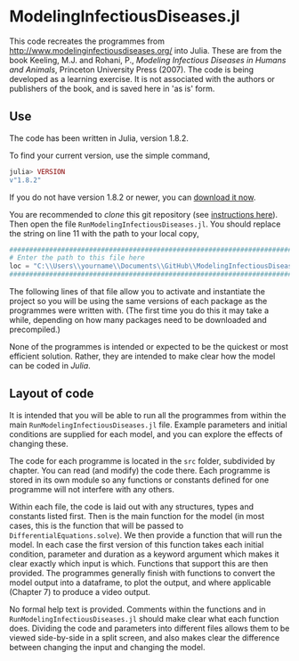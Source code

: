 # ModelingInfectiousDiseases.jl

This code recreates the programmes from http://www.modelinginfectiousdiseases.org/ into Julia. These are from the book Keeling, M.J. and Rohani, P., *Modeling Infectious Diseases in Humans and Animals*, Princeton University Press (2007). The code is being developed as a learning exercise. It is not associated with the authors or publishers of the book, and is saved here in 'as is' form.

## Use

The code has been written in Julia, version 1.8.2. 

To find your current version, use the simple command, 
``` julia 
julia> VERSION
v"1.8.2"
```
If you do not have version 1.8.2 or newer, you can [download it now](https://julialang.org/downloads/). 

You are recommended to _clone_ this git repository (see [instructions here](https://docs.github.com/en/repositories/creating-and-managing-repositories/cloning-a-repository)). Then open the file `RunModelingInfectiousDiseases.jl`. You should replace the string on line 11 with the path to your local copy,

``` julia 
###############################################################################
# Enter the path to this file here 
loc = "C:\\Users\\yourname\\Documents\\GitHub\\ModelingInfectiousDiseases.jl"
###############################################################################
```

The following lines of that file allow you to activate and instantiate the project so you will be using the same versions of each package as the programmes were written with. (The first time you do this it may take a while, depending on how many packages need to be downloaded and precompiled.)

None of the programmes is intended or expected to be the quickest or most efficient solution. Rather, they are intended to make clear how the model can be coded in *Julia*.

## Layout of code

It is intended that you will be able to run all the programmes from within the main `RunModelingInfectiousDiseases.jl` file. Example parameters and initial conditions are supplied for each model, and you can explore the effects of changing these.

The code for each programme is located in the `src` folder, subdivided by chapter. You can read (and modify) the code there. Each programme is stored in its own module so any functions or constants defined for one programme will not interfere with any others. 

Within each file, the code is laid out with any structures, types and constants listed first. Then is the main function for the model (in most cases, this is the function that will be passed to `DifferentialEquations.solve`). We then provide a function that will run the model. In each case the first version of this function takes each initial condition, parameter and duration as a keyword argument which makes it clear exactly which input is which. Functions that support this are then provided. The programmes generally finish with functions to convert the model output into a dataframe, to plot the output, and where applicable (Chapter 7) to produce a video output.

No formal help text is provided. Comments within the functions and in `RunModelingInfectiousDiseases.jl` should make clear what each function does. Dividing the code and parameters into different files allows them to be viewed side-by-side in a split screen, and also makes clear the difference between changing the input and changing the model.
